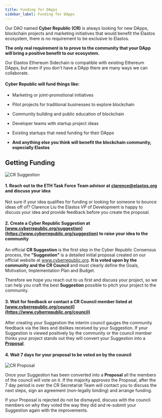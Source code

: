 ```yaml
---
title: Funding for DApps
sidebar_label: Funding for DApps
---
```


Our DAO named **Cyber Republic (CR)** is always looking for new DApps, blockchain projects and marketing initiatives that would 
benefit the Elastos ecosystem, there is no requirement to be exclusive to Elastos. 

**The only real requirement is to prove to the community that your DApp will bring a positive benefit to our ecosystem.** 

Our Elastos Ethereum Sidechain is compatible with existing Ethereum DApps, but even if you don't have a DApp there are many ways
we can collaborate.

#### Cyber Republic will fund things like:

- Marketing or joint-promotional initiatives

- Pilot projects for traditional businesses to explore blockchain

- Community building and public education of blockchain

- Developer teams with startup project ideas

- Existing startups that need funding for their DApps

- **And anything else you think will benefit the blockchain community, especially Elastos**


## Getting Funding

![CR Suggestion](assets/cr_suggestion.png)


#### 1. Reach out to the ETH Task Force Team advisor at clarence@elastos.org and discuss your idea

Not sure if your idea qualifies for funding or looking for someone to bounce ideas off of? Clarence Liu 
the Elastos VP of Development is happy to discuss your idea and provide feedback before you create the proposal. 


#### 2. Create a Cyber Republic Suggestion at [www.cyberrepublic.org/suggestion](https://www.cyberrepublic.org/suggestion) to raise your idea to the community

An official **CR Suggestion** is the first step in the Cyber Republic Consensus process, the **"Suggestion"** is a detailed
initial proposal created on our official website at www.cyberrepublic.org. **It is voted upon by the community and the 
CR Council** and must clearly define the Goals, Motivation, Implementation Plan and Budget. 

Therefore we hope you reach out to us first and discuss your project, so we can help you craft the best **Suggestion** 
possible to pitch your project to the community.


#### 3. Wait for feedback or contact a CR Council member listed at [www.cyberrepublic.org/council](https://www.cyberrepublic.org/council)

After creating your Suggestion the interim council gauges the community feedback via the likes and dislikes received by
your Suggestion. If your Suggestion is viewed positively by the community or the council member thinks your project
stands out they will convert your Suggestion into a **[Proposal](https://www.cyberrepublic.org/proposals)**.


#### 4. Wait 7 days for your proposal to be voted on by the council

![CR Proposal](assets/cr_proposal.png)

Once your Suggestion has been converted into a **Proposal** all the members of the council will vote on it. If the 
majority approves the Proposal, after the 7 day period is over the CR Secretariat Team will contact you to discuss
the next steps, sign an agreement (non-legally binding) and arrange funding.

If your Proposal is rejected do not be dismayed, discuss with the council members on why they voted the way they did
and re-submit your Suggestion again with the improvements.


